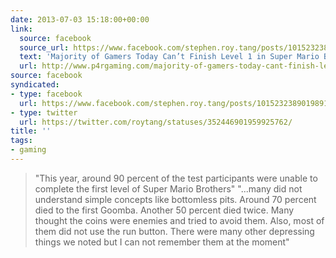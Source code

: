 ```yaml
---
date: 2013-07-03 15:18:00+00:00
link:
  source: facebook
  source_url: https://www.facebook.com/stephen.roy.tang/posts/10152323890198912
  text: 'Majority of Gamers Today Can’t Finish Level 1 in Super Mario Bros.'
  url: http://www.p4rgaming.com/majority-of-gamers-today-cant-finish-level-1-in-super-mario-bros/
source: facebook
syndicated:
- type: facebook
  url: https://www.facebook.com/stephen.roy.tang/posts/10152323890198912
- type: twitter
  url: https://twitter.com/roytang/statuses/352446901959925762/
title: ''
tags:
- gaming
---
```


> "This year, around 90 percent of the test participants were unable to complete the first level of Super Mario Brothers" "...many did not understand simple concepts like bottomless pits. Around 70 percent died to the first Goomba. Another 50 percent died twice. Many thought the coins were enemies and tried to avoid them. Also, most of them did not use the run button. There were many other depressing things we noted but I can not remember them at the moment"
